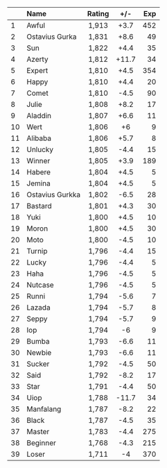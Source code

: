 | |Name|Rating|+/-|Exp|
|-|:---|:----:|:-:|--:|
|1|Awful|1,913|+3.7|452|
|2|Ostavius Gurka|1,831|+8.6|49|
|3|Sun|1,822|+4.4|35|
|4|Azerty|1,812|+11.7|34|
|5|Expert|1,810|+4.5|354|
|6|Happy|1,810|+4.4|20|
|7|Comet|1,810|-4.5|90|
|8|Julie|1,808|+8.2|17|
|9|Aladdin|1,807|+6.6|11|
|10|Wert|1,806|+6|9|
|11|Alibaba|1,806|+5.7|8|
|12|Unlucky|1,805|-4.4|15|
|13|Winner|1,805|+3.9|189|
|14|Habere|1,804|+4.5|5|
|15|Jemina|1,804|+4.5|5|
|16|Ostavius Gurkka|1,802|-6.5|28|
|17|Bastard|1,801|+4.3|30|
|18|Yuki|1,800|+4.5|10|
|19|Moron|1,800|+4.5|30|
|20|Moto|1,800|-4.5|10|
|21|Turnip|1,796|-4.4|15|
|22|Lucky|1,796|-4.4|5|
|23|Haha|1,796|-4.5|5|
|24|Nutcase|1,796|-4.5|5|
|25|Runni|1,794|-5.6|7|
|26|Lazada|1,794|-5.7|8|
|27|Seppy|1,794|-5.7|9|
|28|Iop|1,794|-6|9|
|29|Bumba|1,793|-6.6|11|
|30|Newbie|1,793|-6.6|11|
|31|Sucker|1,792|-4.5|50|
|32|Said|1,792|-8.2|17|
|33|Star|1,791|-4.4|50|
|34|Uiop|1,788|-11.7|34|
|35|Manfalang|1,787|-8.2|22|
|36|Black|1,787|-4.5|35|
|37|Master|1,783|-4.4|275|
|38|Beginner|1,768|-4.3|215|
|39|Loser|1,711|-4|370|
